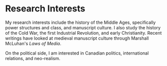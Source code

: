 # Research Interests

My research interests include the history of the Middle Ages, specifically power structures and class, and manuscript culture. I also study the history of the Cold War, the first Industrial Revolution, and early Christianity. Recent writings have looked at medieval manuscript culture through Marshall McLuhan's *Laws of Media*. 

On the political side, I am interested in Canadian politics, international relations, and neo-realism.
